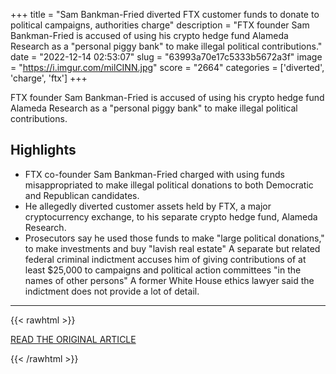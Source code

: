 +++
title = "Sam Bankman-Fried diverted FTX customer funds to donate to political campaigns, authorities charge"
description = "FTX founder Sam Bankman-Fried is accused of using his crypto hedge fund Alameda Research as a \"personal piggy bank\" to make illegal political contributions."
date = "2022-12-14 02:53:07"
slug = "63993a70e17c5333b5672a3f"
image = "https://i.imgur.com/milCINN.jpg"
score = "2664"
categories = ['diverted', 'charge', 'ftx']
+++

FTX founder Sam Bankman-Fried is accused of using his crypto hedge fund Alameda Research as a \"personal piggy bank\" to make illegal political contributions.

## Highlights

- FTX co-founder Sam Bankman-Fried charged with using funds misappropriated to make illegal political donations to both Democratic and Republican candidates.
- He allegedly diverted customer assets held by FTX, a major cryptocurrency exchange, to his separate crypto hedge fund, Alameda Research.
- Prosecutors say he used those funds to make "large political donations," to make investments and buy "lavish real estate" A separate but related federal criminal indictment accuses him of giving contributions of at least $25,000 to campaigns and political action committees "in the names of other persons" A former White House ethics lawyer said the indictment does not provide a lot of detail.

---

{{< rawhtml >}}
  <p class="article-category">
    <a target="_blank" href="https://www.cnbc.com/2022/12/13/ftx-founder-sam-bankman-fried-charged-with-campaign-finance-violations-in-criminal-indictment.html">READ THE ORIGINAL ARTICLE</a>
  </p>
{{< /rawhtml >}}
